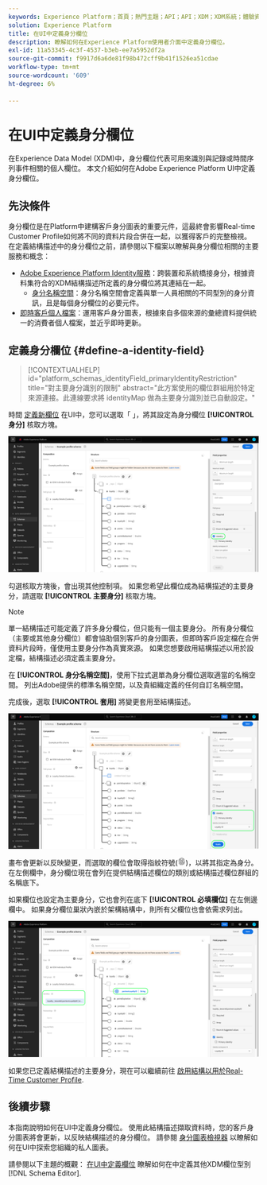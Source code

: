 ```yaml
---
keywords: Experience Platform；首頁；熱門主題；API；API；XDM；XDM系統；體驗資料模型；資料模型；ui；工作區；身分；欄位；
solution: Experience Platform
title: 在UI中定義身分欄位
description: 瞭解如何在Experience Platform使用者介面中定義身分欄位。
exl-id: 11a53345-4c3f-4537-b3eb-ee7a5952df2a
source-git-commit: f9917d6a6de81f98b472cff9b41f1526ea51cdae
workflow-type: tm+mt
source-wordcount: '609'
ht-degree: 6%

---
```


# 在UI中定義身分欄位

在Experience Data Model (XDM)中，身分欄位代表可用來識別與記錄或時間序列事件相關的個人欄位。 本文介紹如何在Adobe Experience Platform UI中定義身分欄位。

## 先決條件

身分欄位是在Platform中建構客戶身分圖表的重要元件，這最終會影響Real-time Customer Profile如何將不同的資料片段合併在一起，以獲得客戶的完整檢視。 在定義結構描述中的身分欄位之前，請參閱以下檔案以瞭解與身分欄位相關的主要服務和概念：

* [Adobe Experience Platform Identity服務](../../../identity-service/home.md)：跨裝置和系統橋接身分，根據資料集符合的XDM結構描述所定義的身分欄位將其連結在一起。
   * [身分名稱空間](../../../identity-service/features/namespaces.md)：身分名稱空間會定義與單一人員相關的不同型別的身分資訊，且是每個身分欄位的必要元件。
* [即時客戶個人檔案](../../../profile/home.md)：運用客戶身分圖表，根據來自多個來源的彙總資料提供統一的消費者個人檔案，並近乎即時更新。

## 定義身分欄位 {#define-a-identity-field}

>[!CONTEXTUALHELP]
>id="platform_schemas_identityField_primaryIdentityRestriction"
>title="對主要身分識別的限制"
>abstract="此方案使用的欄位群組用於特定來源連接。此連線要求將 identityMap 做為主要身分識別並已自動設定。"

時間 [定義新欄位](./overview.md#define) 在UI中，您可以選取「 」，將其設定為身分欄位 **[!UICONTROL 身分]** 核取方塊。

![](../../images/ui/fields/special/identity.png)

勾選核取方塊後，會出現其他控制項。 如果您希望此欄位成為結構描述的主要身分，請選取 **[!UICONTROL 主要身分]** 核取方塊。

>[!NOTE]
>
>單一結構描述可能定義了許多身分欄位，但只能有一個主要身分。 所有身分欄位（主要或其他身分欄位）都會協助個別客戶的身分圖表，但即時客戶設定檔在合併資料片段時，僅使用主要身分作為真實來源。 如果您想要啟用結構描述以用於設定檔，結構描述必須定義主要身分。

在 **[!UICONTROL 身分名稱空間]**，使用下拉式選單為身分欄位選取適當的名稱空間。 列出Adobe提供的標準名稱空間，以及貴組織定義的任何自訂名稱空間。

完成後，選取 **[!UICONTROL 套用]** 將變更套用至結構描述。

![](../../images/ui/fields/special/identity-config.png)

畫布會更新以反映變更，而選取的欄位會取得指紋符號(![](../../images/ui/fields/special/identity-symbol.png))，以將其指定為身分。 在左側欄中，身分欄位現在會列在提供結構描述欄位的類別或結構描述欄位群組的名稱底下。

如果欄位也設定為主要身分，它也會列在底下 **[!UICONTROL 必填欄位]** 在左側邊欄中。 如果身分欄位巢狀內嵌於架構結構中，則所有父欄位也會依需求列出。

![](../../images/ui/fields/special/identity-applied.png)

如果您已定義結構描述的主要身分，現在可以繼續前往 [啟用結構以用於Real-Time Customer Profile](../resources/schemas.md#profile).

## 後續步驟

本指南說明如何在UI中定義身分欄位。 使用此結構描述擷取資料時，您的客戶身分圖表將會更新，以反映結構描述的身分欄位。 請參閱 [身分圖表檢視器](../../../identity-service/features/identity-graph-viewer.md) 以瞭解如何在UI中探索您組織的私人圖表。

請參閱以下主題的概觀： [在UI中定義欄位](./overview.md#special) 瞭解如何在中定義其他XDM欄位型別 [!DNL Schema Editor].
